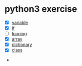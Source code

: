 # python3 exercise

- [x] [variable](./E_variable)
- [x] [if](./E_if)
- [ ] [looping](./E_loop)
- [x] [array](./E_array)
- [x] [dictionary](./E_dictionary)
- [x] [class](./E_class)
- 